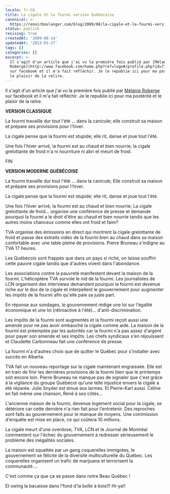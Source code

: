 ```yaml
---
locale: fr-CA
title: La cigale et la fourmi version Québecoise
canonical: >-
  https://renoirboulanger.com/blog/2009/08/la-cigale-et-la-fourmi-version-quebecoise/
status: publish
revising: true
createdAt: '2009-08-14'
updatedAt: '2013-03-27'
tags: []
categories: []
excerpt: >-
  Il s'agit d'un article que j'ai vu la première fois publié par [Mélanie
  Roberge](http://www.facebook.com/home.php?ref=logo#/profile.php?id=719020494)
  sur facebook et il m'a fait réfléchir. Je le republie ici pour ma postérité et
  le plaisir de la relire.
---
```


Il s'agit d'un article que j'ai vu la première fois publié par <a href="http://www.facebook.com/home.php?ref=logo#/profile.php?id=719020494">Mélanie Roberge</a> sur facebook et il m'a fait réfléchir. Je le republie ici pour ma postérité et le plaisir de la relire.
 
<strong>VERSION CLASSIQUE</strong>

La fourmi travaille dur tout l'été ... dans la canicule; elle construit sa maison et prépare ses provisions pour l'hiver.

La cigale pense que la fourmi est stupide; elle rit, danse et joue tout l'été.

Une fois l'hiver arrivé, la fourmi est au chaud et bien nourrie; la cigale grelottante de froid n'a ni nourriture ni abri et meurt de froid.

FIN

<!--more-->

<strong>VERSION MODERNE QUÉBÉCOISE</strong>

La fourmi travaille dur tout l'été ... dans la canicule; Elle construit sa maison et prépare ses provisions pour l'hiver.

La cigale pense que la fourmi est stupide; elle rit, danse et joue tout l'été.

Une fois l'hiver arrivé, la fourmi est au chaud et bien nourrie; La cigale grelottante de froid... organise une conférence de presse et demande pourquoi la fourmi a le droit d'être au chaud et bien nourrie tandis que les autres moins chanceux comme elles ont froid et faim?


TVA organise des émissions en direct qui montrent la cigale grelottante de froid et passe des extraits vidéo de la fourmi bien au chaud dans sa maison confortable avec une table pleine de provisions. Pierre Bruneau s'indigne au TVA 17 heures.

Les Québécois sont frappés que dans un pays si riche, on laisse souffrir cette pauvre cigale tandis que d'autres vivent dans l'abondance.

Les associations contre la pauvreté manifestent devant la maison de la fourmi. L'hélicoptère TVA survole le nid de la fourmi. Les journalistes de LCN organisent des interviews demandant pourquoi la fourmi est devenue riche sur le dos de la cigale et interpellent le gouvernement pour augmenter les impôts de la fourmi afin qu'elle paie sa juste part.

En réponse aux sondages, le gouvernement rédige une loi sur l'égalité économique et une loi (rétroactive à l'été)... d'anti-discrimination.

Les impôts de la fourmi sont augmentés et la fourmi reçoit aussi une amende pour ne pas avoir embauché la cigale comme aide. La maison de la fourmi est préemptée par les autorités car la fourmi n'a pas assez d'argent pour payer son amende et ses impôts. Les chefs syndicaux s'en réjouissent et Claudette Carbonneau fait une conférence de presse.

La fourmi n'a d'autres choix que de quitter le Québec pour s'installer avec succès en Alberta.

TVA fait un nouveau reportage sur la cigale maintenant engraissée. Elle est en train de finir les dernières provisions de la fourmi bien
que le printemps soit encore loin. Pierre Bruneau ne manque pas de signaler que c'est grâce à la vigilance du groupe Québécor qu'une
telle injustice envers la cigale a été réparée. Julie Snyder est émue aux larmes. Et Pierre-Karl aussi. Céline en fait même une chanson,
René à ses côtés...

L'ancienne maison de la fourmi, devenue logement social pour la cigale, se détériore car cette dernière n'a rien fait pour l'entretenir. Des reproches sont faits au gouvernement pour le manque de moyens. Une commission d'enquête est mise en place, ce qui coûtera 10 millions.

La cigale meurt d'une overdose; TVA, LCN et le Journal de Montréal commentent sur l'échec du gouvernement à redresser sérieusement
le problème des inégalités sociales.

La maison est squattée par un gang coquerelles immigrées, le gouvernement se félicite de la diversité multiculturelle du Québec.
Les coquerelles organisent un trafic de marijuana et terrorisent la communauté....

C'est comme ça que ça se passe dans notre Beau Québec !

Et swing la bacaisse dans l'fond d'la boîte à bois!!! Hi-ya!!